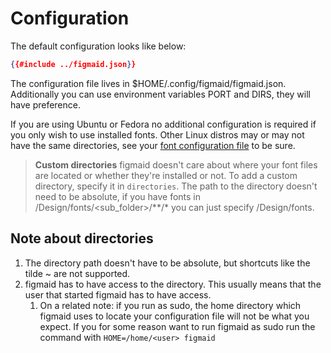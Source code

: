# Configuration

The default configuration looks like below:

```json
{{#include ../figmaid.json}}
```

The configuration file lives in $HOME/.config/figmaid/figmaid.json. Additionally you can use environment variables PORT and DIRS, they will have preference. 

If you are using Ubuntu or Fedora no additional configuration is required if you only wish to use installed fonts. Other Linux distros may or may not have the same directories, see your [font configuration file](https://linux.die.net/man/5/fonts-conf) to be sure. 

> **Custom directories** figmaid doesn't care about where your font files are located or whether they're installed or not.
> To add a custom directory, specify it in `directories`.
> The path to the directory doesn't need to be absolute, if you have fonts in /Design/fonts/<sub_folder>/**/* you can just specify /Design/fonts.

## Note about directories

1. The directory path doesn't have to be absolute, but shortcuts like the tilde ~ are not supported.
2. figmaid has to have access to the directory. This usually means that the user that started figmaid has to have access.
   1. On a related note: if you run as sudo, the home directory which figmaid uses to locate your configuration file will not be what you expect. If you for some reason want to run figmaid as sudo run the command with
      `HOME=/home/<user> figmaid` 
